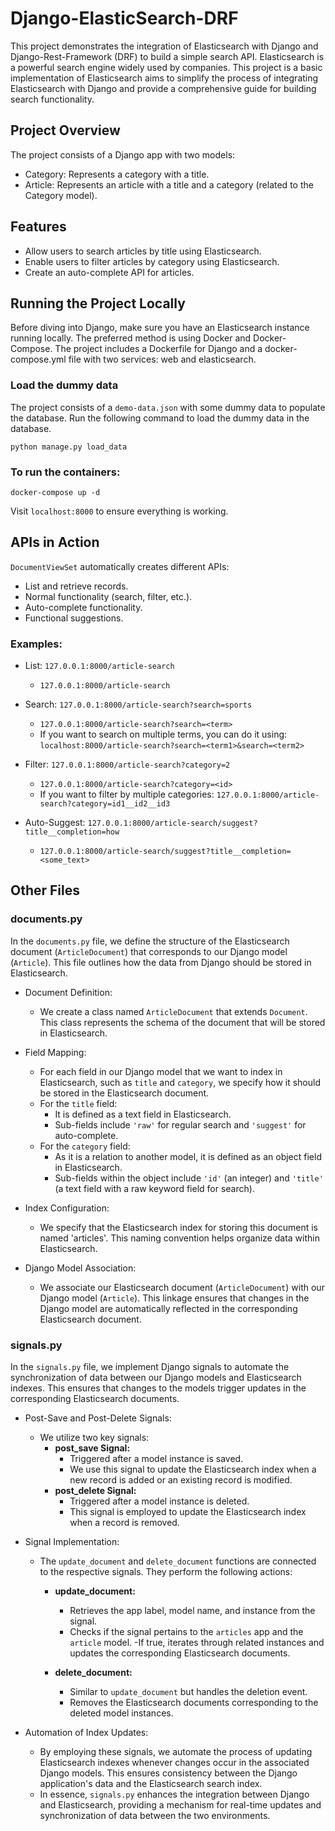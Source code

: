 # Django-ElasticSearch-DRF

This project demonstrates the integration of Elasticsearch with Django and Django-Rest-Framework (DRF) to build a simple search API. Elasticsearch is a powerful search engine widely used by companies. This project is a basic implementation of Elasticsearch aims to simplify the process of integrating Elasticsearch with Django and provide a comprehensive guide for building search functionality.

## Project Overview
The project consists of a Django app with two models:
- Category: Represents a category with a title.
- Article: Represents an article with a title and a category (related to the Category model).

## Features
- Allow users to search articles by title using Elasticsearch.
- Enable users to filter articles by category using Elasticsearch.
- Create an auto-complete API for articles.

## Running the Project Locally
Before diving into Django, make sure you have an Elasticsearch instance running locally. The preferred method is using Docker and Docker-Compose. The project includes a Dockerfile for Django and a docker-compose.yml file with two services: web and elasticsearch.

### Load the dummy data
The project consists of a `demo-data.json` with some dummy data to populate the database. Run the following command to load the dummy data in the database.

```
python manage.py load_data
```

### To run the containers:
```
docker-compose up -d
```

Visit `localhost:8000` to ensure everything is working.

## APIs in Action
`DocumentViewSet` automatically creates different APIs:

- List and retrieve records.
- Normal functionality (search, filter, etc.).
- Auto-complete functionality.
- Functional suggestions.

### Examples:

- List: ```127.0.0.1:8000/article-search```
    - ```127.0.0.1:8000/article-search```

- Search: ```127.0.0.1:8000/article-search?search=sports```
    - ```127.0.0.1:8000/article-search?search=<term>```
    - If you want to search on multiple terms, you can do it using:
        ```localhost:8000/article-search?search=<term1>&search=<term2>```

- Filter: ```127.0.0.1:8000/article-search?category=2```
    - ```127.0.0.1:8000/article-search?category=<id>```
    - If you want to filter by multiple categories:
        ```127.0.0.1:8000/article-search?category=id1__id2__id3```

- Auto-Suggest: ```127.0.0.1:8000/article-search/suggest?title__completion=how```
    - ```127.0.0.1:8000/article-search/suggest?title__completion=<some_text>```

## Other Files

### documents.py
In the `documents.py` file, we define the structure of the Elasticsearch document (`ArticleDocument`) that corresponds to our Django model (`Article`). This file outlines how the data from Django should be stored in Elasticsearch.

- Document Definition:
    - We create a class named `ArticleDocument` that extends `Document`. This class represents the schema of the document that will be stored in Elasticsearch.

- Field Mapping:
    - For each field in our Django model that we want to index in Elasticsearch, such as `title` and `category`, we specify how it should be stored in the Elasticsearch document.
    - For the `title` field:
        - It is defined as a text field in Elasticsearch.
        - Sub-fields include `'raw'` for regular search and `'suggest'` for auto-complete.
    - For the `category` field:
        - As it is a relation to another model, it is defined as an object field in Elasticsearch.
        - Sub-fields within the object include `'id'` (an integer) and `'title'` (a text field with a raw keyword field for search).

- Index Configuration:
    - We specify that the Elasticsearch index for storing this document is named 'articles'. This naming convention helps organize data within Elasticsearch.

- Django Model Association:
    - We associate our Elasticsearch document (`ArticleDocument`) with our Django model (`Article`). This linkage ensures that changes in the Django model are automatically reflected in the corresponding Elasticsearch document.

### signals.py
In the `signals.py` file, we implement Django signals to automate the synchronization of data between our Django models and Elasticsearch indexes. This ensures that changes to the models trigger updates in the corresponding Elasticsearch documents.

- Post-Save and Post-Delete Signals:
    - We utilize two key signals:
        - **post_save Signal:**
            - Triggered after a model instance is saved.
            - We use this signal to update the Elasticsearch index when a new record is added or an existing record is modified.
        - **post_delete Signal:**
            - Triggered after a model instance is deleted.
            - This signal is employed to update the Elasticsearch index when a record is removed.

- Signal Implementation:
    - The `update_document` and `delete_document` functions are connected to the respective signals. They perform the following actions:
        - **update_document:**
            - Retrieves the app label, model name, and instance from the signal.
            - Checks if the signal pertains to the `articles` app and the `article` model.
            -If true, iterates through related instances and updates the corresponding Elasticsearch documents.

        - **delete_document:**
            - Similar to `update_document` but handles the deletion event.
            - Removes the Elasticsearch documents corresponding to the deleted model instances.

- Automation of Index Updates:
    - By employing these signals, we automate the process of updating Elasticsearch indexes whenever changes occur in the associated Django models. This ensures consistency between the Django application's data and the Elasticsearch search index.
    - In essence, `signals.py` enhances the integration between Django and Elasticsearch, providing a mechanism for real-time updates and synchronization of data between the two environments.